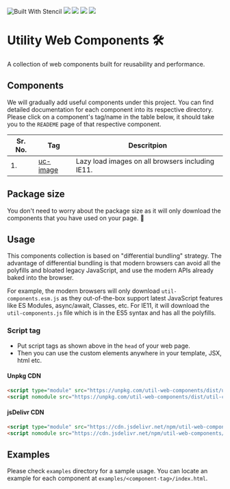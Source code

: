 ![Built With Stencil](https://img.shields.io/badge/-Built%20With%20Stencil-16161d.svg?logo=data%3Aimage%2Fsvg%2Bxml%3Bbase64%2CPD94bWwgdmVyc2lvbj0iMS4wIiBlbmNvZGluZz0idXRmLTgiPz4KPCEtLSBHZW5lcmF0b3I6IEFkb2JlIElsbHVzdHJhdG9yIDE5LjIuMSwgU1ZHIEV4cG9ydCBQbHVnLUluIC4gU1ZHIFZlcnNpb246IDYuMDAgQnVpbGQgMCkgIC0tPgo8c3ZnIHZlcnNpb249IjEuMSIgaWQ9IkxheWVyXzEiIHhtbG5zPSJodHRwOi8vd3d3LnczLm9yZy8yMDAwL3N2ZyIgeG1sbnM6eGxpbms9Imh0dHA6Ly93d3cudzMub3JnLzE5OTkveGxpbmsiIHg9IjBweCIgeT0iMHB4IgoJIHZpZXdCb3g9IjAgMCA1MTIgNTEyIiBzdHlsZT0iZW5hYmxlLWJhY2tncm91bmQ6bmV3IDAgMCA1MTIgNTEyOyIgeG1sOnNwYWNlPSJwcmVzZXJ2ZSI%2BCjxzdHlsZSB0eXBlPSJ0ZXh0L2NzcyI%2BCgkuc3Qwe2ZpbGw6I0ZGRkZGRjt9Cjwvc3R5bGU%2BCjxwYXRoIGNsYXNzPSJzdDAiIGQ9Ik00MjQuNywzNzMuOWMwLDM3LjYtNTUuMSw2OC42LTkyLjcsNjguNkgxODAuNGMtMzcuOSwwLTkyLjctMzAuNy05Mi43LTY4LjZ2LTMuNmgzMzYuOVYzNzMuOXoiLz4KPHBhdGggY2xhc3M9InN0MCIgZD0iTTQyNC43LDI5Mi4xSDE4MC40Yy0zNy42LDAtOTIuNy0zMS05Mi43LTY4LjZ2LTMuNkgzMzJjMzcuNiwwLDkyLjcsMzEsOTIuNyw2OC42VjI5Mi4xeiIvPgo8cGF0aCBjbGFzcz0ic3QwIiBkPSJNNDI0LjcsMTQxLjdIODcuN3YtMy42YzAtMzcuNiw1NC44LTY4LjYsOTIuNy02OC42SDMzMmMzNy45LDAsOTIuNywzMC43LDkyLjcsNjguNlYxNDEuN3oiLz4KPC9zdmc%2BCg%3D%3D&colorA=16161d&style=flat-square) <img src="https://img.shields.io/github/v/release/manadaym/util-web-components"> <a href="https://raw.githubusercontent.com/ManadayM/util-web-components/master/LICENSE"><img src="https://img.shields.io/npm/l/util-web-components"></a>
<img src="https://img.shields.io/bundlephobia/minzip/util-web-components"> <img src="https://img.shields.io/npm/dt/util-web-components">

# Utility Web Components 🛠

A collection of web components built for reusability and performance.

## Components

We will gradually add useful components under this project. You can find detailed documentation for each component into its respective directory. Please click on a component's tag/name in the table below, it should take you to the `READEME` page of that respective component.

| Sr. No. | Tag | Descritpion |
| --- | --- | --- | 
| 1. | [uc-image](src/components/uc-image/readme.md) | Lazy load images on all browsers including IE11. |

## Package size

You don't need to worry about the package size as it will only download the components that you have used on your page. 🤩

## Usage

This components collection is based on "differential bundling" strategy. The advantage of differential bundling is that modern browsers can avoid all the polyfills and bloated legacy JavaScript, and use the modern APIs already baked into the browser.

For example, the modern browsers will only download `util-components.esm.js` as they out-of-the-box support latest JavaScript features like ES Modules, async/await, Classes, etc. For IE11, it will download the `util-components.js` file which is in the ES5 syntax and has all the polyfills.

### Script tag

- Put script tags as shown above in the `head` of your web page.
- Then you can use the custom elements anywhere in your template, JSX, html etc.

#### Unpkg CDN

```html
<script type="module" src="https://unpkg.com/util-web-components/dist/util-components/util-components.esm.js"></script>
<script nomodule src="https://unpkg.com/util-web-components/dist/util-components/util-components.js"></script>
```

#### jsDelivr CDN

```html
<script type="module" src="https://cdn.jsdelivr.net/npm/util-web-components/dist/util-components/util-components.esm.js"></script>
<script nomodule src="https://cdn.jsdelivr.net/npm/util-web-components/dist/util-components/util-components.js"></script>
```

## Examples

Please check `examples` directory for a sample usage. You can locate an example for each component at `examples/<component-tag>/index.html`.
